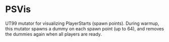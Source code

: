 # PSVis
UT99 mutator for visualizing PlayerStarts (spawn points). During warmup, this mutator spawns a dummy on each spawn point (up to 64), and removes the dummies again when all players are ready.
